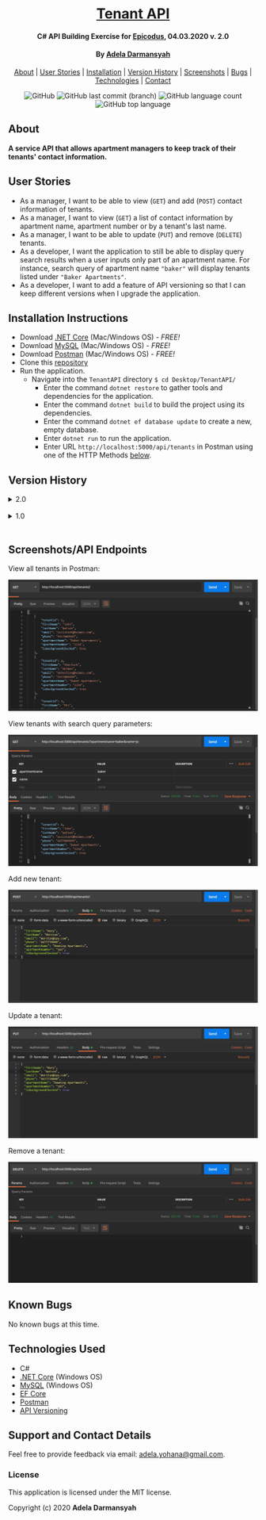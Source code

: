 <div align=center>

# [Tenant API](https://github.com/ayohana/TenantAPI.git/)

#### C# API Building Exercise for [Epicodus](https://www.epicodus.com/), 04.03.2020 v. 2.0

#### By [**Adela Darmansyah**](https://ayohana.github.io/portfolio/)

[About](#About) | [User Stories](#User-Stories) | [Installation](#Installation-Instructions) | [Version History](#Version-History) | [Screenshots](#Screenshots/API-Endpoints) | [Bugs](#Known-Bugs) | [Technologies](#Technologies-Used) | [Contact](#Support-and-Contact-Details)

![GitHub](https://img.shields.io/github/license/ayohana/TenantAPI?color=%23DE98B2&style=for-the-badge) ![GitHub last commit (branch)](https://img.shields.io/github/last-commit/ayohana/TenantAPI/master?color=%23DE98B2&style=for-the-badge) ![GitHub language count](https://img.shields.io/github/languages/count/ayohana/TenantAPI?color=%23DE98B2&style=for-the-badge) ![GitHub top language](https://img.shields.io/github/languages/top/ayohana/TenantAPI?color=%23DE98B2&style=for-the-badge)

</div>

## About

**A service API that allows apartment managers to keep track of their tenants' contact information.**

## User Stories

* As a manager, I want to be able to view (`GET`) and add (`POST`) contact information of tenants.
* As a manager, I want to view (`GET`) a list of contact information by apartment name, apartment number or by a tenant's last name.
* As a manager, I want to be able to update (`PUT`) and remove (`DELETE`) tenants.
* As a developer, I want the application to still be able to display query search results when a user inputs only part of an apartment name. For instance, search query of apartment name `"baker"` will display tenants listed under `"Baker Apartments"`.
* As a developer, I want to add a feature of API versioning so that I can keep different versions when I upgrade the application.

## Installation Instructions

* Download [.NET Core](https://www.learnhowtoprogram.com/c-and-net/getting-started-with-c/installing-c-and-net) (Mac/Windows OS) - _FREE!_
* Download [MySQL](https://www.learnhowtoprogram.com/c-and-net/getting-started-with-c/installing-and-configuring-mysql) (Mac/Windows OS) - _FREE!_
* Download [Postman](https://www.postman.com/downloads/) (Mac/Windows OS) - _FREE!_
* Clone this [repository](https://github.com/ayohana/TenantAPI.git/)
* Run the application.
  * Navigate into the `TenantAPI` directory `$ cd Desktop/TenantAPI/`
    * Enter the command `dotnet restore` to gather tools and dependencies for the application.
    * Enter the command `dotnet build` to build the project using its dependencies.
    * Enter the command `dotnet ef database update` to create a new, empty database. 
    * Enter `dotnet run` to run the application.
    * Enter URL `http://localhost:5000/api/tenants` in Postman using one of the HTTP Methods [below](#HTTP-Methods-and-Routes).

## Version History

<details>
  <summary>2.0</summary>

  | Features | Input | Output |
  | :----------- | :---- | :----- |
  | Improved query search `apartmentname` and `apartmentnumber`  for `GET` action. <br> When a user enters a partial/incomplete apartment name or number, the application will still return results based on the input. | `http://localhost:5000/api/tenants/?apartmentname=b&apartmentnumber=2` | List of tenants with apartment names consist of `"b"` and apartment numbers consist of `"2"`  |
  | Changed `lastname` query key to `name` for `GET` action. <br> A user can enter a name and the application will search through first and last names. | `http://localhost:5000/api/tenants/?name=ho` | List of tenants with first or last names consist of `"ho"`  |
  | Set default application to run on version 2.0. No need to specify in the query string. | `http://localhost:5000/api/tenants` | List of all tenants  |
  | Functionalities listed [below](#HTTP-Methods-and-Routes-v.-2.0). | N/A | N/A |

#### HTTP Methods and Routes v. 2.0

| HTTP Method | HTTP Route | Input | Output |
| :---------- | :--------- | :---- | :----- |
| GET | `http://localhost:5000/api/tenants` | N/A | View a list of all tenants |
| GET | `http://localhost:5000/api/tenants?apartmentname=`name+of+apt`&apartmentnumber=`apt#`&name=`name`` | Insert search query values to HTTP route  | View a list of tenants by apartment name, apartment number and/or name. |
| POST | `http://localhost:5000/api/tenants` | [Raw JSON body](#Sample-of-a-Raw-JSON-body) | Create a new tenant |
| PUT | `http://localhost:5000/api/tenants/{id}` | [Raw JSON body](#Sample-of-a-Raw-JSON-body) | Edit information on a tenant |
| DELETE | `http://localhost:5000/api/tenants/{id}` | N/A | Remove a tenant |

#### Sample of a Raw JSON body:

`````
{
  "firstName": "Mary",
  "lastName": "Morstan",
  "email": "morstan@spy.com",
  "phone": "4477770000",
  "apartmentName": "Downing Apartments",
  "apartmentNumber": "103",
  "isBackgroundChecked": true
}
`````

</details>

<br>

<details>
  <summary>1.0</summary>

  | Features |
  | :----------- |
  | Basic working functionalities listed [below](#HTTP-Methods-and-Routes-v.-1.0). |
  | **To call version 1.0, specify the version in the query string,** i.e. `http://localhost:5000/api/tenants/?api-version=1.0` |

#### HTTP Methods and Routes v. 1.0

| HTTP Method | HTTP Route | Input | Output |
| :---------- | :--------- | :---- | :----- |
| GET | `http://localhost:5000/api/tenants/?api-version=1.0` | N/A | View a list of all tenants |
| GET | `http://localhost:5000/api/tenants/?api-version=1.0&apartmentname=`name+of+apt`&apartmentnumber=`apt#`&lastname=`last+name`` | Insert search query values to HTTP route  | View a list of tenants by apartment name, apartment number and/or last name. |
| POST | `http://localhost:5000/api/tenants/?api-version=1.0` | [Raw JSON body](#Sample-of-a-Raw-JSON-body) | Create a new tenant |
| PUT | `http://localhost:5000/api/tenants/{id}/?api-version=1.0` | [Raw JSON body](#Sample-of-a-Raw-JSON-body) | Edit information on a tenant |
| DELETE | `http://localhost:5000/api/tenants/{id}/?api-version=1.0` | N/A | Remove a tenant |

#### Sample of a Raw JSON body:

`````
{
  "firstName": "Mary",
  "lastName": "Morstan",
  "email": "morstan@spy.com",
  "phone": "4477770000",
  "apartmentName": "Downing Apartments",
  "apartmentNumber": "103",
  "isBackgroundChecked": true
}
`````

</details>

<br>

## Screenshots/API Endpoints

View all tenants in Postman:

![Get all tenants v. 2.0](./Screenshots/GetAll.JPG/)

View tenants with search query parameters:

![Get tenants with query string v. 2.0](./Screenshots/GetQueryString.JPG/)

Add new tenant:

![Add new tenant v. 2.0](./Screenshots/Post.JPG/)

Update a tenant:

![Update tenant v. 2.0](./Screenshots/Put.JPG/)

Remove a tenant:

![Remove tenant v. 2.0](./Screenshots/Delete.JPG/)

## Known Bugs

No known bugs at this time.

## Technologies Used

* C#
* [.NET Core](https://dotnet.microsoft.com/download/dotnet-core/) (Windows OS)
* [MySQL](https://dev.mysql.com/downloads/file/?id=484919) (Windows OS)
* [EF Core](https://github.com/PomeloFoundation/Pomelo.EntityFrameworkCore.MySql)
* [Postman](https://www.postman.com/downloads/)
* [API Versioning](https://neelbhatt.com/2018/04/21/api-versioning-in-net-core/)

## Support and Contact Details

Feel free to provide feedback via email: adela.yohana@gmail.com.

### License

This application is licensed under the MIT license.

Copyright (c) 2020 **Adela Darmansyah**
